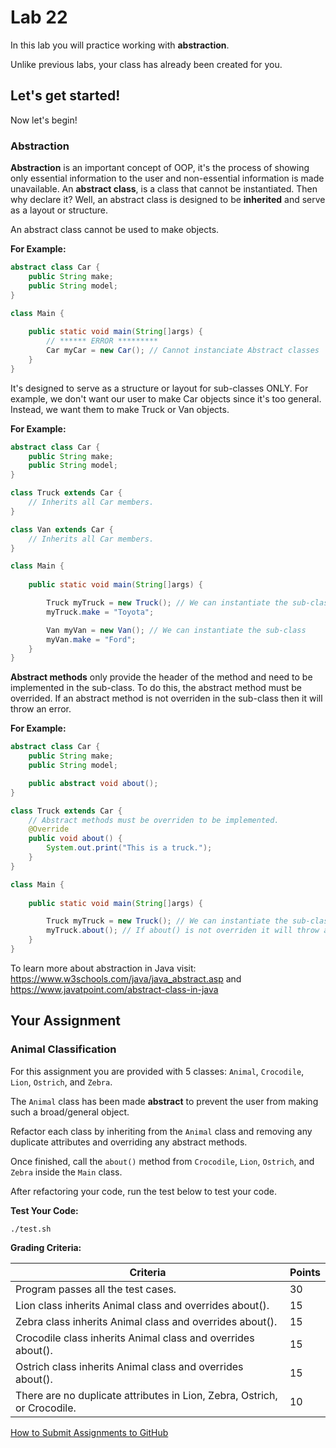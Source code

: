 # Lab 22

In this lab you will practice working with **abstraction**.

Unlike previous labs, your class has already been created for you. 

## Let's get started!

Now let's begin!

### Abstraction

**Abstraction** is an important concept of OOP, it's the process of showing only essential information to the user and non-essential information is made unavailable. An **abstract class**, is a class that cannot be instantiated. Then why declare it? Well, an abstract class is designed to be **inherited** and serve as a layout or structure.

An abstract class cannot be used to make objects.

**For Example:**
```java
abstract class Car {
	public String make;
	public String model;
}

class Main {
	
	public static void main(String[]args) {
		// ****** ERROR *********
		Car myCar = new Car(); // Cannot instanciate Abstract classes
	}
}
```

It's designed to serve as a structure or layout for sub-classes ONLY. For example, we don't want our user to make Car objects since it's too general. Instead, we want them to make Truck or Van objects.

**For Example:**
```java
abstract class Car {
	public String make;
	public String model;
}

class Truck extends Car {
	// Inherits all Car members.
}

class Van extends Car {
	// Inherits all Car members.
}

class Main {
	
	public static void main(String[]args) {

		Truck myTruck = new Truck(); // We can instantiate the sub-class
		myTruck.make = "Toyota";

		Van myVan = new Van(); // We can instantiate the sub-class
		myVan.make = "Ford";
	}
}
```

**Abstract methods** only provide the header of the method and need to be implemented in the sub-class. To do this, the abstract method must be overrided. If an abstract method is not overriden in the sub-class then it will throw an error.

**For Example:**
```java
abstract class Car {
	public String make;
	public String model;

	public abstract void about();
}

class Truck extends Car {
	// Abstract methods must be overriden to be implemented.
	@Override
	public void about() {
		System.out.print("This is a truck.");
	}
}

class Main {
	
	public static void main(String[]args) {

		Truck myTruck = new Truck(); // We can instantiate the sub-class
		myTruck.about(); // If about() is not overriden it will throw an error.
	}
}
```

To learn more about abstraction in Java visit: https://www.w3schools.com/java/java_abstract.asp and https://www.javatpoint.com/abstract-class-in-java

## Your Assignment

### Animal Classification

For this assignment you are provided with 5 classes: `Animal`, `Crocodile`, `Lion`, `Ostrich`, and `Zebra`. 

The `Animal` class has been made **abstract** to prevent the user from making such a broad/general object. 

Refactor each class by inheriting from the `Animal` class and removing any duplicate attributes and overriding any abstract methods.

Once finished, call the `about()` method from `Crocodile`, `Lion`, `Ostrich`, and `Zebra` inside the `Main` class.

After refactoring your code, run the test below to test your code.

**Test Your Code:**

```
./test.sh
```

**Grading Criteria:**

| Criteria | Points |
|---|---|
| Program passes all the test cases. | 30 |
| Lion class inherits Animal class and overrides about(). | 15 |
| Zebra class inherits Animal class and overrides about(). | 15 |
| Crocodile class inherits Animal class and overrides about(). | 15 |
| Ostrich class inherits Animal class and overrides about(). | 15 |
| There are no duplicate attributes in Lion, Zebra, Ostrich, or Crocodile. | 10 |

[How to Submit Assignments to GitHub](https://joselitoguardado.dev/3326/How_to_Submit_Assignments_to_GitHub.pdf)
